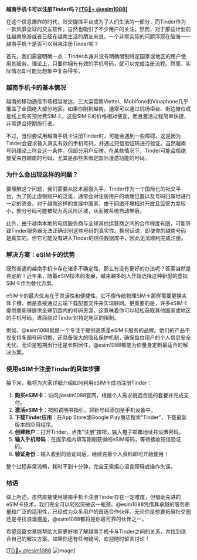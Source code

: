 **越南手机卡可以注册Tinder吗？[[TG💪+ @esim1088](https://t.me/s/esim1088)]**

在这个信息爆炸的时代，社交媒体平台成为了人们生活的一部分，而Tinder作为一款风靡全球的交友软件，自然也吸引了不少用户的关注。然而，对于那些计划前往越南旅游或者已经在越南生活的朋友来说，一个非常实际的问题浮现在脑海——越南手机卡是否可以用来注册Tinder呢？

首先，我们需要明确一点：Tinder本身并没有明确限制特定国家或地区的用户使用其服务。理论上，只要你拥有有效的手机号码，就可以完成注册流程。然而，实际情况却可能比想象中复杂得多。

### 越南手机卡的基本情况

越南的移动通信市场相当发达，三大运营商Viettel、Mobifone和Vinaphone几乎覆盖了全国绝大部分地区。如果你刚到越南，通常可以通过机场柜台、街边摊位或是线上购买预付费SIM卡。这些SIM卡的价格相对便宜，而且激活过程简单快捷，非常适合短期旅行者。

不过，当你尝试用越南手机卡注册Tinder时，可能会遇到一些障碍。这是因为Tinder会要求输入真实有效的手机号码，并通过短信验证码进行验证。虽然越南号码理论上符合这一条件，但部分用户反映，在某些情况下，Tinder可能会拒绝接受来自越南的号码，尤其是那些未绑定国际漫游功能的号码。

### 为什么会出现这样的问题？

要理解这个问题，我们需要从技术层面入手。Tinder作为一个国际化的社交平台，为了防止虚假账户的泛滥，通常会对注册用户的地理位置以及号码归属地进行一定的筛查。对于越南这样的发展中国家，由于网络环境相对开放且监管力度较小，部分号码可能被视为高风险区域，从而被系统自动屏蔽。

此外，由于越南本地的电信服务商与全球其他运营商之间的合作程度有限，可能导致Tinder服务器无法正确识别这些号码的真实性。换句话说，即使你的越南号码是真实的，但它可能没有进入Tinder的信任数据库中，因此无法顺利完成注册。

### 解决方案：eSIM卡的优势

既然普通的越南手机卡存在诸多不确定性，那么有没有更好的办法呢？答案当然是肯定的！近年来，随着eSIM技术的发展，越来越多的人开始选择这种新型的虚拟SIM卡作为替代方案。

eSIM卡的最大优点在于灵活性和便捷性。它不像传统物理SIM卡那样需要更换实体卡槽，而是直接通过云端下载配置文件来实现联网。更重要的是，许多eSIM卡提供商能够提供全球范围内的号码资源，这意味着你可以轻松获取其他国家或地区的手机号码，进而绕过Tinder对特定地区的限制。

例如，@esim1088就是一个专注于提供高质量eSIM卡服务的品牌。他们的产品不仅支持多国号码切换，还具备强大的隐私保护机制，确保每位用户的个人信息安全无忧。无论是短期出行还是长期居住，@esim1088都能为你量身定制最适合的解决方案。

### 使用eSIM卡注册Tinder的具体步骤

接下来，我将为大家详细介绍如何利用eSIM卡成功注册Tinder：

1. **购买eSIM卡**：访问@esim1088官网，根据个人需求挑选合适的套餐并完成支付。
2. **激活eSIM卡**：按照说明书指引，将新号码添加至手机设备中。
3. **下载Tinder应用**：在App Store或Google Play商店搜索“Tinder”，下载最新版本的应用程序。
4. **创建账户**：打开Tinder，点击“注册”按钮，输入电子邮箱地址并设置密码。
5. **输入手机号码**：在提示框内填写刚刚获得的eSIM号码，等待接收短信验证码。
6. **验证身份**：输入收到的验证码后，继续完善个人资料即可开始使用！

整个过程非常流畅，耗时不到十分钟，完全无需担心语言障碍或操作失误。

### 结语

综上所述，虽然直接使用越南手机卡注册Tinder存在一定难度，但借助先进的eSIM卡技术，我们完全可以轻松突破这一瓶颈。@esim1088凭借其卓越的服务质量和广泛的适用性，已经成为众多用户的首选合作伙伴。无论你是想要拓展社交圈还是寻找浪漫邂逅，@esim1088都将是你最可靠的伙伴之一。

希望这篇文章能帮助大家更好地了解越南手机卡与Tinder之间的关系，并找到适合自己的解决方案。如果你还有任何疑问，欢迎随时留言讨论！

[[TG💪+ @esim1088](https://t.me/s/esim1088) ![Image](https://i.postimg.cc/4NQfJmqS/Snipaste-2025-05-13-00-14-12.png)]